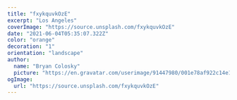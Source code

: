 ```yaml
---
title: "fxykquvkOzE"
excerpt: "Los Angeles"
coverImage: "https://source.unsplash.com/fxykquvkOzE"
date: "2021-06-04T05:35:07.322Z"
color: "orange"
decoration: "1"
orientation: "landscape"
author:
  name: "Bryan Colosky"
  picture: "https://en.gravatar.com/userimage/91447980/001e78af922c14e1f0be6f2c2dc4dcc9.png?size=200"
ogImage:
  url: "https://source.unsplash.com/fxykquvkOzE"
---
```

